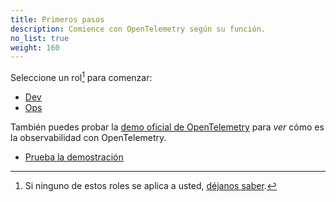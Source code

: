 ```yaml
---
title: Primeros pasos
description: Comience con OpenTelemetry según su función.
no_list: true
weight: 160
---
```


Seleccione un rol[^1] para comenzar:

<div class="l-get-started-buttons justify-content-start mt-3 ms-3">

- [Dev](dev/)
- [Ops](ops/)

</div>

También puedes probar la [demo oficial de OpenTelemetry][demo] para _ver_ cómo es
la observabilidad con OpenTelemetry.

<div class="l-primary-buttons justify-content-start mt-3 mb-5 ms-3">

- [Prueba la demostración][demo]

</div>

[^1]: Si ninguno de estos roles se aplica a usted, [déjanos saber][].

[demo]: /ecosystem/demo/
[déjanos saber]:
  https://github.com/open-telemetry/opentelemetry.io/issues/new?title=Add%20a%20new%20persona:%20My%20Persona&body=Provide%20a%20description%20of%20your%20role%20and%20responsibilities%20and%20what%20your%20observability%20goals%20are
